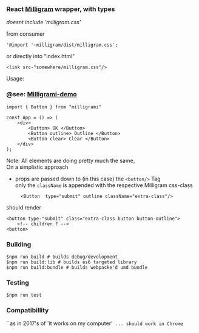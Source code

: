 ### React [Milligram](http://milligram.io/) wrapper, with types

*doesnt include 'milligram.css'*

from consumer

    '@import '~milligram/dist/milligram.css';
    
or directly into "index.html"

    <link src-"somewhere/milligram.css"/>

Usage: 
### @see: [Milligrami-demo](https://github.com/D10221/milligrami-demo)

    import { Button } from "milligrami"
    
    const App = () => (
        <div>
            <Button> OK </Button>
            <Button outline> Outline </Button>
            <Button clear> Clear </Button>
        </div>
    );

Note:
All elements are doing pretty much the same,   
On a simplistic approach

- props are passed down to (in this case) the <code><button\/\></code> Tag   
only the <code>className</code> is appended with the respective Milligram css-class

        <Button  type="submit" outline className="extra-class"/>

should render 

    <button type-"submit" class="extra-class button button-outline">
        <!-- children ? -->
    <button>

    

### Building   

    $npm run build # builds debug/development
    $npm run build:lib # builds es6 targeted library
    $npm run build:bundle # builds webpacke'd umd bundle 


### Testing

    $npm run test


### Compatibillity 
``as in 2017's of 'it works on my computer'` ... should work in Chrome`
